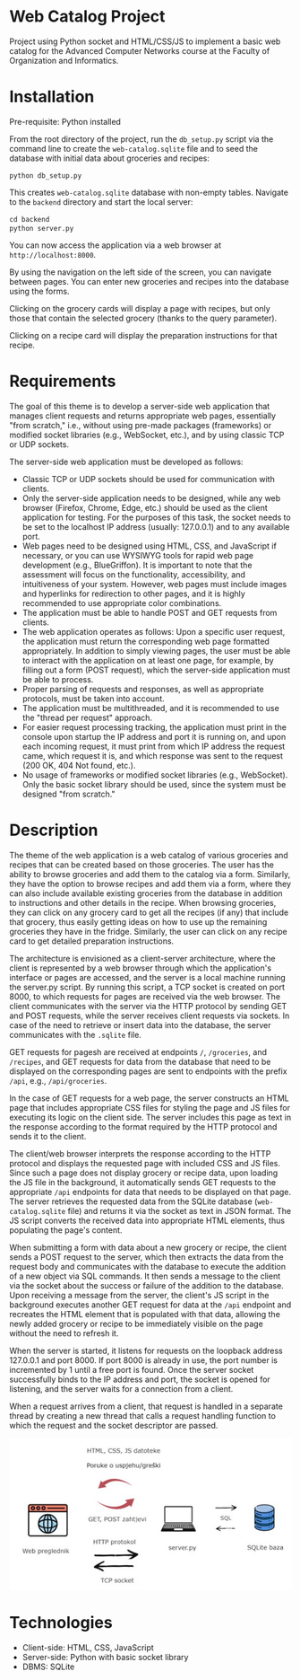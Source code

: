 # Web Catalog Project

Project using Python socket and HTML/CSS/JS to implement a basic web catalog for the Advanced Computer Networks course at the Faculty of Organization and Informatics. 

# Installation

Pre-requisite: Python installed

From the root directory of the project, run the `db_setup.py` script via the command line to create the `web-catalog.sqlite` file and to seed the database with initial data about groceries and recipes:

```
python db_setup.py
```

This creates `web-catalog.sqlite` database with non-empty tables. Navigate to the `backend` directory and start the local server:

```
cd backend
python server.py
```

You can now access the application via a web browser at `http://localhost:8000`.

By using the navigation on the left side of the screen, you can navigate between pages. You can enter new groceries and recipes into the database using the forms.

Clicking on the grocery cards will display a page with recipes, but only those that contain the selected grocery (thanks to the query parameter).

Clicking on a recipe card will display the preparation instructions for that recipe.

# Requirements

The goal of this theme is to develop a server-side web application that manages client requests and returns appropriate web pages, essentially "from scratch," i.e., without using pre-made packages (frameworks) or modified socket libraries (e.g., WebSocket, etc.), and by using classic TCP or UDP sockets.

The server-side web application must be developed as follows:

- Classic TCP or UDP sockets should be used for communication with clients.
- Only the server-side application needs to be designed, while any web browser (Firefox, Chrome, Edge, etc.) should be used as the client application for testing.
For the purposes of this task, the socket needs to be set to the localhost IP address (usually: 127.0.0.1) and to any available port.
- Web pages need to be designed using HTML, CSS, and JavaScript if necessary, or you can use WYSIWYG tools for rapid web page development (e.g., BlueGriffon). It is important to note that the assessment will focus on the functionality, accessibility, and intuitiveness of your system. However, web pages must include images and hyperlinks for redirection to other pages, and it is highly recommended to use appropriate color combinations.
- The application must be able to handle POST and GET requests from clients.
- The web application operates as follows: Upon a specific user request, the application must return the corresponding web page formatted appropriately. In addition to simply viewing pages, the user must be able to interact with the application on at least one page, for example, by filling out a form (POST request), which the server-side application must be able to process.
- Proper parsing of requests and responses, as well as appropriate protocols, must be taken into account.
- The application must be multithreaded, and it is recommended to use the "thread per request" approach.
- For easier request processing tracking, the application must print in the console upon startup the IP address and port it is running on, and upon each incoming request, it must print from which IP address the request came, which request it is, and which response was sent to the request (200 OK, 404 Not found, etc.).
- No usage of frameworks or modified socket libraries (e.g., WebSocket). Only the basic socket library should be used, since the system must be designed "from scratch."

# Description

The theme of the web application is a web catalog of various groceries and recipes that can be created based on those groceries. The user has the ability to browse groceries and add them to the catalog via a form. Similarly, they have the option to browse recipes and add them via a form, where they can also include available existing groceries from the database in addition to instructions and other details in the recipe. When browsing groceries, they can click on any grocery card to get all the recipes (if any) that include that grocery, thus easily getting ideas on how to use up the remaining groceries they have in the fridge. Similarly, the user can click on any recipe card to get detailed preparation instructions.

The architecture is envisioned as a client-server architecture, where the client is represented by a web browser through which the application's interface or pages are accessed, and the server is a local machine running the server.py script. By running this script, a TCP socket is created on port 8000, to which requests for pages are received via the web browser. The client communicates with the server via the HTTP protocol by sending GET and POST requests, while the server receives client requests via sockets. In case of the need to retrieve or insert data into the database, the server communicates with the `.sqlite` file.

GET requests for pagesh are received at endpoints `/`, `/groceries`, and `/recipes`, and GET requests for data from the database that need to be displayed on the corresponding pages are sent to endpoints with the prefix `/api`, e.g., `/api/groceries`.

In the case of GET requests for a web page, the server constructs an HTML page that includes appropriate CSS files for styling the page and JS files for executing its logic on the client side. The server includes this page as text in the response according to the format required by the HTTP protocol and sends it to the client.

The client/web browser interprets the response according to the HTTP protocol and displays the requested page with included CSS and JS files. Since such a page does not display grocery or recipe data, upon loading the JS file in the background, it automatically sends GET requests to the appropriate `/api` endpoints for data that needs to be displayed on that page. The server retrieves the requested data from the SQLite database (`web-catalog.sqlite` file) and returns it via the socket as text in JSON format. The JS script converts the received data into appropriate HTML elements, thus populating the page's content.

When submitting a form with data about a new grocery or recipe, the client sends a POST request to the server, which then extracts the data from the request body and communicates with the database to execute the addition of a new object via SQL commands. It then sends a message to the client via the socket about the success or failure of the addition to the database. Upon receiving a message from the server, the client's JS script in the background executes another GET request for data at the `/api` endpoint and recreates the HTML element that is populated with that data, allowing the newly added grocery or recipe to be immediately visible on the page without the need to refresh it.

When the server is started, it listens for requests on the loopback address 127.0.0.1 and port 8000. If port 8000 is already in use, the port number is incremented by 1 until a free port is found. Once the server socket successfully binds to the IP address and port, the socket is opened for listening, and the server waits for a connection from a client.

When a request arrives from a client, that request is handled in a separate thread by creating a new thread that calls a request handling function to which the request and the socket descriptor are passed.

![architecture diagram](./architecture.jpg)

# Technologies

- Client-side: HTML, CSS, JavaScript
- Server-side: Python with basic socket library
- DBMS: SQLite

